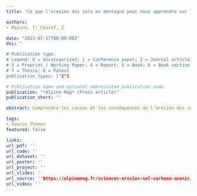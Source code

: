 ```yaml
---
title: "Ce que l'érosion des sols en montagne peut nous apprendre sur le climat"

authors:
- Mazure, T; Charef, Z

date: "2023-07-17T00:00:00Z"
doi: "

# Publication type.
# Legend: 0 = Uncategorized; 1 = Conference paper; 2 = Journal article;
# 3 = Preprint / Working Paper; 4 = Report; 5 = Book; 6 = Book section;
# 7 = Thesis; 8 = Patent
publication_types: ["2"]

# Publication name and optional abbreviated publication name.
publication: "*Alpine Mag* (Press article)"
publication_short: ""

abstract: Comprendre les causes et les conséquences de l’érosion des sols en montagne permet de mieux appréhender l’avenir. Entre crises érosives, déforestation en grande pompe et impact de l’agriculture, le doctorant en modélisation environnementale Théo Mazure nous en dit davantage sur de tels événements naturels ou anthropiques.

tags:
- Source Themes
featured: false

links:
url_pdf: ''
url_code: ''
url_dataset: ''
url_poster: ''
url_project: ''
url_slides: ''
url_source: ''https://alpinemag.fr/sciences-erosion-sol-carbone-avenir/"
url_video: ''
---
```


